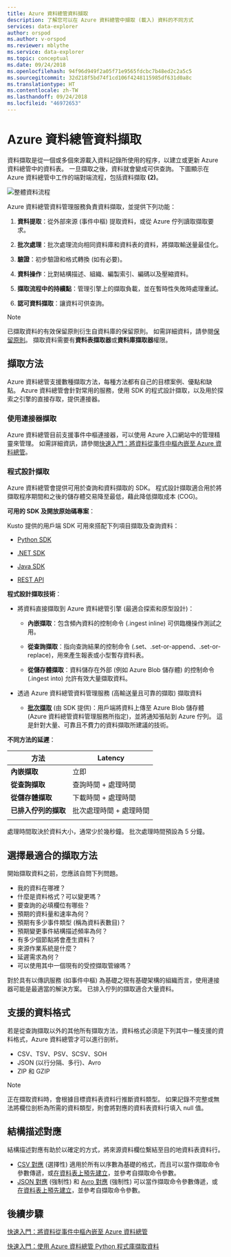 ```yaml
---
title: Azure 資料總管資料擷取
description: 了解您可以在 Azure 資料總管中擷取 (載入) 資料的不同方式
services: data-explorer
author: orspod
ms.author: v-orspod
ms.reviewer: mblythe
ms.service: data-explorer
ms.topic: conceptual
ms.date: 09/24/2018
ms.openlocfilehash: 94f96d949f2a05f71e9565fdcbc7b48ed2c2a5c5
ms.sourcegitcommit: 32d218f5bd74f1cd106f4248115985df631d0a8c
ms.translationtype: HT
ms.contentlocale: zh-TW
ms.lasthandoff: 09/24/2018
ms.locfileid: "46972653"
---
```

# <a name="azure-data-explorer-data-ingestion"></a>Azure 資料總管資料擷取

資料擷取是從一個或多個來源載入資料記錄所使用的程序，以建立或更新 Azure 資料總管中的資料表。 一旦擷取之後，資料就會變成可供查詢。 下圖顯示在 Azure 資料總管中工作的端對端流程，包括資料擷取 **(2)**。

![整體資料流程](media/ingest-data-overview/overall-data-flow.png)

Azure 資料總管資料管理服務負責資料擷取，並提供下列功能：

1. **資料提取**：從外部來源 (事件中樞) 提取資料，或從 Azure 佇列讀取擷取要求。

1. **批次處理**：批次處理流向相同資料庫和資料表的資料，將擷取輸送量最佳化。

1. **驗證**：初步驗證和格式轉換 (如有必要)。

1. **資料操作**：比對結構描述、組織、編製索引、編碼以及壓縮資料。

1. **擷取流程中的持續點**：管理引擎上的擷取負載，並在暫時性失敗時處理重試。

1. **認可資料擷取**：讓資料可供查詢。

> [!NOTE]
> 已擷取資料的有效保留原則衍生自資料庫的保留原則。 如需詳細資料，請參閱[保留原則](https://docs.microsoft.com/azure/kusto/concepts/retentionpolicy)。 擷取資料需要有**資料表擷取器**或**資料庫擷取器**權限。

## <a name="ingestion-methods"></a>擷取方法

Azure 資料總管支援數種擷取方法，每種方法都有自己的目標案例、優點和缺點。 Azure 資料總管會針對常用的服務，使用 SDK 的程式設計擷取，以及用於探索之引擎的直接存取，提供連接器。

### <a name="ingestion-using-connectors"></a>使用連接器擷取

Azure 資料總管目前支援事件中樞連接器，可以使用 Azure 入口網站中的管理精靈來管理。 如需詳細資訊，請參閱[快速入門：將資料從事件中樞內嵌至 Azure 資料總管](ingest-data-event-hub.md)。

### <a name="programmatic-ingestion"></a>程式設計擷取

Azure 資料總管會提供可用於查詢和資料擷取的 SDK。 程式設計擷取適合用於將擷取程序期間和之後的儲存體交易降至最低，藉此降低擷取成本 (COG)。

**可用的 SDK 及開放原始碼專案**：

Kusto 提供的用戶端 SDK 可用來搭配下列項目擷取及查詢資料：

* [Python SDK](https://docs.microsoft.com/azure/kusto/api/python/kusto-python-client-library)

* [.NET SDK](https://docs.microsoft.com/azure/kusto/api/netfx/about-the-sdk)

* [Java SDK](https://docs.microsoft.com/azure/kusto/api/java/kusto-java-client-library)

* [REST API](https://docs.microsoft.com/azure/kusto/api/netfx/kusto-ingest-client-rest)

**程式設計擷取技術**：

* 將資料直接擷取到 Azure 資料總管引擎 (最適合探索和原型設計)：

  * **內嵌擷取**：包含頻內資料的控制命令 (.ingest inline) 可供臨機操作測試之用。

  * **從查詢擷取**：指向查詢結果的控制命令 (.set、.set-or-append、.set-or-replace)，用來產生報表或小型暫存資料表。

  * **從儲存體擷取**：資料儲存在外部 (例如 Azure Blob 儲存體) 的控制命令 (.ingest into) 允許有效大量擷取資料。

* 透過 Azure 資料總管資料管理服務 (高輸送量且可靠的擷取) 擷取資料

  * [**批次擷取**](https://docs.microsoft.com/azure/kusto/api/netfx/kusto-ingest-queued-ingest-sample) (由 SDK 提供)：用戶端將資料上傳至 Azure Blob 儲存體 (Azure 資料總管資料管理服務所指定)，並將通知張貼到 Azure 佇列。 這是針對大量、可靠且不費力的資料擷取所建議的技術。

**不同方法的延遲**：

| 方法 | Latency |
| --- | --- |
| **內嵌擷取** | 立即 |
| **從查詢擷取** | 查詢時間 + 處理時間 |
| **從儲存體擷取** | 下載時間 + 處理時間 |
| **已排入佇列的擷取** | 批次處理時間 + 處理時間 |
| |

處理時間取決於資料大小，通常少於幾秒鐘。 批次處理時間預設為 5 分鐘。

## <a name="choosing-the-most-appropriate-ingestion-method"></a>選擇最適合的擷取方法

開始擷取資料之前，您應該自問下列問題。

* 我的資料在哪裡？ 
* 什麼是資料格式？可以變更嗎？ 
* 要查詢的必填欄位有哪些？ 
* 預期的資料量和速率為何？ 
* 預期有多少事件類型 (稱為資料表數目)？ 
* 預期變更事件結構描述頻率為何？ 
* 有多少個節點將會產生資料？ 
* 來源作業系統是什麼？ 
* 延遲需求為何？ 
* 可以使用其中一個現有的受控擷取管線嗎？ 

對於具有以傳訊服務 (如事件中樞) 為基礎之現有基礎架構的組織而言，使用連接器可能是最適當的解決方案。 已排入佇列的擷取適合大量資料。

## <a name="supported-data-formats"></a>支援的資料格式

若是從查詢擷取以外的其他所有擷取方法，資料格式必須是下列其中一種支援的資料格式，Azure 資料總管才可以進行剖析。

* CSV、TSV、PSV、SCSV、SOH
* JSON (以行分隔、多行)、Avro
* ZIP 和 GZIP 

> [!NOTE]
> 正在擷取資料時，會根據目標資料表資料行推斷資料類型。 如果記錄不完整或無法將欄位剖析為所需的資料類型，則會將對應的資料表資料行填入 null 值。

## <a name="schema-mapping"></a>結構描述對應

結構描述對應有助於以確定的方式，將來源資料欄位繫結至目的地資料表資料行。

* [CSV 對應](https://docs.microsoft.com/azure/kusto/management/mappings?branch=master#csv-mapping) (選擇性) 適用於所有以序數為基礎的格式，而且可以當作擷取命令參數傳遞，或[在資料表上預先建立](https://docs.microsoft.com/azure/kusto/management/tables?branch=master#create-ingestion-mapping)，並參考自擷取命令參數。
* [JSON 對應](https://docs.microsoft.com/azure/kusto/management/mappings?branch=master#json-mapping) (強制性) 和 [Avro 對應](https://docs.microsoft.com/azure/kusto/management/mappings?branch=master#avro-mapping) (強制性) 可以當作擷取命令參數傳遞，或[在資料表上預先建立](https://docs.microsoft.com/azure/kusto/management/tables#create-ingestion-mapping)，並參考自擷取命令參數。

## <a name="next-steps"></a>後續步驟

[快速入門：將資料從事件中樞內嵌至 Azure 資料總管](ingest-data-event-hub.md)

[快速入門：使用 Azure 資料總管 Python 程式庫擷取資料](python-ingest-data.md)


